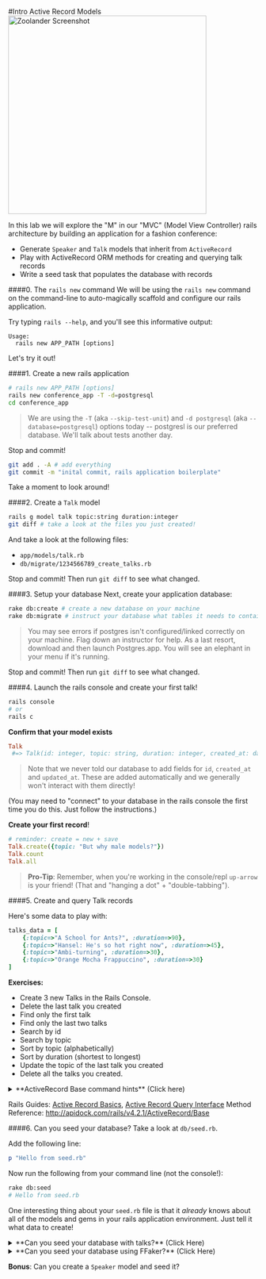 #Intro Active Record Models
<img src="https://media.giphy.com/media/vjmSleUsnXU8o/giphy.gif" width="400" title="The files are in the computer!" alt="Zoolander Screenshot">

In this lab we will explore the "M" in our "MVC" (Model View Controller) rails architecture by building an application for a fashion conference:

* Generate `Speaker` and `Talk` models that inherit from `ActiveRecord`
* Play with ActiveRecord ORM methods for creating and querying talk records
* Write a seed task that populates the database with records

####0. The `rails new` command
We will be using the `rails new` command on the command-line to auto-magically scaffold and configure our rails application.

Try typing `rails --help`, and you'll see this informative output:

    Usage:
      rails new APP_PATH [options]

Let's try it out!

####1. Create a new rails application
``` bash
# rails new APP_PATH [options]
rails new conference_app -T -d=postgresql
cd conference_app
```

> We are using the `-T` (aka `--skip-test-unit`) and `-d postgresql` (aka `--database=postgresql`) options today -- postgresl is our preferred database. We'll talk about tests another day.

Stop and commit!
``` bash
git add . -A # add everything
git commit -m "inital commit, rails application boilerplate"
```

Take a moment to look around!

####2. Create a `Talk` model
``` bash
rails g model talk topic:string duration:integer
git diff # take a look at the files you just created!
```

And take a look at the following files:  
* `app/models/talk.rb`
* `db/migrate/1234566789_create_talks.rb`

Stop and commit! Then run `git diff` to see what changed.

####3. Setup your database
Next, create your application database:
```bash
rake db:create # create a new database on your machine
rake db:migrate # instruct your database what tables it needs to contain
```

> You may see errors if postgres isn't configured/linked correctly on your machine. Flag down an instructor for help. As a last resort, download and then launch Postgres.app. You will see an elephant in your menu if it's running.

Stop and commit! Then run `git diff` to see what changed.

####4. Launch the rails console and create your first talk!
```bash
rails console
# or
rails c
```

**Confirm that your model exists**  
```ruby
Talk
 #=> Talk(id: integer, topic: string, duration: integer, created_at: datetime, updated_at: datetime)
```

> Note that we never told our database to add fields for `id`, `created_at` and `updated_at`. These are added automatically and we generally won't interact with them directly!

(You may need to "connect" to your database in the rails console the first time you do this. Just follow the instructions.)

**Create your first record**!
``` ruby
# reminder: create = new + save
Talk.create({topic: "But why male models?"})
Talk.count
Talk.all
```

> **Pro-Tip**: Remember, when you're working in the console/repl `up-arrow` is your friend! (That and "hanging a dot" + "double-tabbing").

####5. Create and query Talk records

Here's some data to play with:
```ruby
talks_data = [
    {:topic=>"A School for Ants?", :duration=>90},
    {:topic=>"Hansel: He's so hot right now", :duration=>45},
    {:topic=>"Ambi-turning", :duration=>30},
    {:topic=>"Orange Mocha Frappuccino", :duration=>30}
]
```

**Exercises:** 
* Create 3 new Talks in the Rails Console.
* Delete the last talk you created
* Find only the first talk
* Find only the last two talks
* Search by id
* Search by topic
* Sort by topic (alphabetically)
* Sort by duration (shortest to longest)
* Update the topic of the last talk you created
* Delete all the talks you created.

<details>
<summary>**ActiveRecord Base command hints** (Click here)</summary>
**Class Methods**

* create
* count
* all
* find
* first
* last
* update
* destroy_all
* ...

**Instance Methods**

* save
* update
* create_or_update
* delete
* destroy
* ...
</details>

Rails Guides: [Active Record Basics](http://guides.rubyonrails.org/active_record_basics.html), [Active Record Query Interface](http://guides.rubyonrails.org/active_record_querying.html)
Method Reference: http://apidock.com/rails/v4.2.1/ActiveRecord/Base

####6. Can you seed your database?
Take a look at `db/seed.rb`.

Add the following line:
```ruby
p "Hello from seed.rb"
```

Now run the following from your command line (not the console!):
```bash
rake db:seed
# Hello from seed.rb
```

One interesting thing about your `seed.rb` file is that it _already_ knows about all of the models and gems in your rails application environment. Just tell it what data to create!

<details>
<summary>**Can you seed your database with talks?** (Click Here)</summary>
```ruby
    #seed.rb
    talks_data = [
        {:topic=>"Monitored static moderator", :duration=>90},
        {:topic=>"Reactive bottom-line complexity", :duration=>45},
        {:topic=>"Distributed logistical access", :duration=>30},
        {:topic=>"Realigned optimal knowledge base", :duration=>30},
        {:topic=>"Polarised exuding database", :duration=>15}
    ]
    Talk.create(talks_data) # one single database write, 5 talks created
```
</details>

<details>
<summary>**Can you seed your database using FFaker?** (Click Here)</summary>

First: Make sure to add the `ffaker` gem to your `Gemfile` (and don't forget to bundle!).

```ruby
#seed.rb
Talk.destroy_all # super dangerous!

10.times do
    Talk.create({  # 10 seperate database writes
        topic: FFaker::Company.catch_phrase,
        duration: [30,45,60,90].sample,
    })
end
```
</details>

**Bonus**: Can you create a `Speaker` model and seed it?
